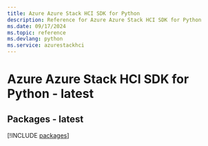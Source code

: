 ```yaml
---
title: Azure Azure Stack HCI SDK for Python
description: Reference for Azure Azure Stack HCI SDK for Python
ms.date: 09/17/2024
ms.topic: reference
ms.devlang: python
ms.service: azurestackhci
---
```

# Azure Azure Stack HCI SDK for Python - latest
## Packages - latest
[!INCLUDE [packages](azure-stack-hci-index.md)]